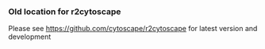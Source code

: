 ### Old location for r2cytoscape

Please see https://github.com/cytoscape/r2cytoscape for latest version and development
